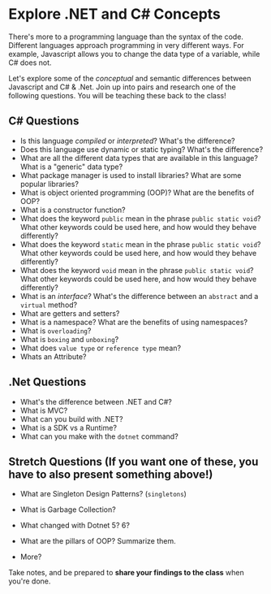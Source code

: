 # Explore .NET and C# Concepts

There's more to a programming language than the syntax of the code. Different languages approach programming in very different ways. For example, Javascript allows you to change the data type of a variable, while C# does not.

Let's explore some of the _conceptual_ and semantic differences between Javascript and C# & .Net. Join up into pairs and research one of the following questions. You will be teaching these back to the class!

## C# Questions
- Is this language _compiled_ or _interpreted_? What's the difference?
- Does this language use dynamic or static typing? What's the difference?
- What are all the different data types that are available in this language? What is a "generic" data type?
- What package manager is used to install libraries? What are some popular libraries?
- What is object oriented programming (OOP)? What are the benefits of OOP?
- What is a constructor function?
- What does the keyword `public` mean in the phrase `public static void`? What other keywords could be used here, and how would they behave differently?
- What does the keyword `static` mean in the phrase `public static void`? What other keywords could be used here, and how would they behave differently?
- What does the keyword `void` mean in the phrase `public static void`? What other keywords could be used here, and how would they behave differently?
- What is an _interface_? What's the difference between an `abstract` and a `virtual` method?
- What are getters and setters?
- What is a namespace? What are the benefits of using namespaces?
- What is `overloading`? 
- What is `boxing` and `unboxing`?
- What does `value type` or `reference type` mean?
- Whats an Attribute?
 
## .Net Questions
- What's the difference between .NET and C#?
- What is MVC?
- What can you build with .NET?
- What is a SDK vs a Runtime?
- What can you make with the `dotnet` command?


## Stretch Questions (If you want one of these, you have to also present something above!)

- What are Singleton Design Patterns? (`singletons`)
- What is Garbage Collection?
- What changed with Dotnet 5? 6?
- What are the pillars of OOP? Summarize them.

- More?


Take notes, and be prepared to **share your findings to the class** when you're done.
